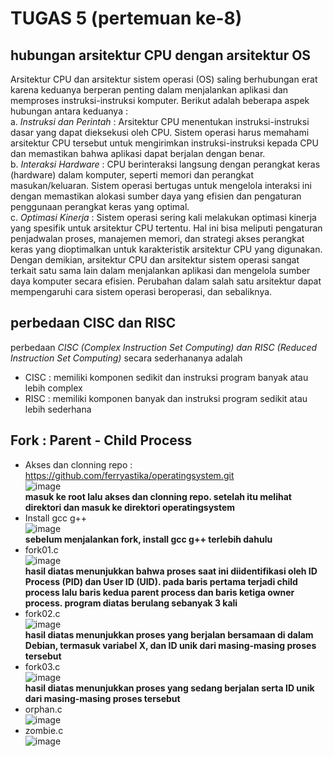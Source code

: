 # TUGAS 5 (pertemuan ke-8)
## hubungan arsitektur CPU dengan arsitektur OS <br>
Arsitektur CPU dan arsitektur sistem operasi (OS) saling berhubungan erat karena keduanya berperan penting dalam 
menjalankan aplikasi dan memproses instruksi-instruksi komputer. Berikut adalah beberapa aspek hubungan antara keduanya : <br>
a. *Instruksi dan Perintah* : Arsitektur CPU menentukan instruksi-instruksi dasar yang dapat dieksekusi oleh CPU. 
Sistem operasi harus memahami arsitektur CPU tersebut untuk mengirimkan instruksi-instruksi kepada CPU dan memastikan bahwa aplikasi dapat berjalan dengan benar. <br>
b. *Interaksi Hardware* : CPU berinteraksi langsung dengan perangkat keras (hardware) dalam komputer, seperti memori dan perangkat masukan/keluaran. 
Sistem operasi bertugas untuk mengelola interaksi ini dengan memastikan alokasi sumber daya yang efisien dan pengaturan penggunaan perangkat keras yang optimal. <br>
c. *Optimasi Kinerja* : Sistem operasi sering kali melakukan optimasi kinerja yang spesifik untuk arsitektur CPU tertentu. Hal ini bisa meliputi pengaturan penjadwalan proses, 
manajemen memori, dan strategi akses perangkat keras yang dioptimalkan untuk karakteristik arsitektur CPU yang digunakan. <br>
Dengan demikian, arsitektur CPU dan arsitektur sistem operasi sangat terkait satu sama lain dalam menjalankan aplikasi dan mengelola sumber daya komputer secara efisien.
Perubahan dalam salah satu arsitektur dapat mempengaruhi cara sistem operasi beroperasi, dan sebaliknya.

## perbedaan CISC dan RISC <br>
perbedaan *CISC (Complex Instruction Set Computing) dan RISC (Reduced Instruction Set Computing)* secara sederhananya adalah <br>
- CISC : memiliki komponen sedikit dan instruksi program banyak atau lebih complex <br>
- RISC : memiliki komponen banyak dan instruksi program sedikit atau lebih sederhana <br>

## Fork : Parent - Child Process <br>
- Akses dan clonning repo : https://github.com/ferryastika/operatingsystem.git <br>
![image](https://github.com/nurussaidatilchamidah/SysOP24-3123521024/assets/160559227/d6d4d93f-a8cc-405f-8203-2cd2d1b00a75)
<br> **masuk ke root lalu akses dan clonning repo. setelah itu melihat direktori dan masuk ke direktori operatingsystem** <br>
- Install gcc g++ <br>
![image](https://github.com/nurussaidatilchamidah/SysOP24-3123521024/assets/160559227/1aa37fa1-c580-4f9b-92e5-67809b890b76)
<br> **sebelum menjalankan fork, install gcc g++ terlebih dahulu** <br>
- fork01.c <br>
![image](https://github.com/nurussaidatilchamidah/SysOP24-3123521024/assets/160559227/5f84911b-5f46-4dc7-b1c9-25265205a2ec)
<br> **hasil diatas menunjukkan bahwa proses saat ini diidentifikasi oleh ID Process (PID) dan User ID (UID). pada baris pertama
terjadi child process lalu baris kedua parent process dan baris ketiga owner process. program diatas berulang sebanyak 3 kali** <br>
- fork02.c <br>
![image](https://github.com/nurussaidatilchamidah/SysOP24-3123521024/assets/160559227/310db255-913a-4cbe-835a-79b3c0c59030)
<br> **hasil diatas menunjukkan proses yang berjalan bersamaan di dalam Debian, termasuk variabel X, dan ID unik dari masing-masing proses tersebut** <br>
- fork03.c <br>
![image](https://github.com/nurussaidatilchamidah/SysOP24-3123521024/assets/160559227/46e97953-4102-4e98-9893-2f8433552510)
<br> **hasil diatas menunjukkan proses yang sedang berjalan serta ID unik dari masing-masing proses tersebut** <br> 
- orphan.c <br>
![image](https://github.com/nurussaidatilchamidah/SysOP24-3123521024/assets/160559227/f29bdd0f-57ef-4a2d-8e7f-1c3db6f13136) 
- zombie.c <br>
![image](https://github.com/nurussaidatilchamidah/SysOP24-3123521024/assets/160559227/7fcbdc3e-8f89-4748-8de1-35b776c11591)





